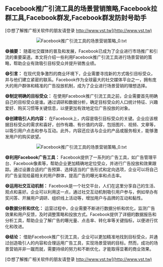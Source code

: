 ## **Facebook推广引流工具的场景营销策略,Facebook拉群工具,Facebook群发,Facebook群发防封号助手**

[😍想了解推广相关软件的朋友请登录 http://www.vst.tw](http://www.vst.tw)

 <center><img src="https://vst.tw/MP4/tuiguang/png/3.png" alt="Facebook推广引流工具的场景营销策略_0.txt"></center>

**😄摘要：**
随着社交媒体的普及和发展，Facebook已成为了企业进行市场推广和引流的重要渠道。本文将介绍一些利用Facebook推广引流工具进行场景营销的策略，帮助企业有效吸引目标受众并提升销售业绩。

**😄引言：**
在现代竞争激烈的商业环境下，企业需要寻找新的方式吸引目标受众，并与他们建立紧密的联系。Facebook作为全球最大的社交媒体平台之一，拥有庞大的用户群体和精准的广告投放机制，成为了企业进行场景营销的理想选择。

**😄制定明确的目标受众：**
在使用Facebook推广引流工具之前，企业需要首先明确自己的目标受众是谁。通过调研和数据分析，确定目标受众的人口统计特征、兴趣爱好、购买习惯等关键信息，以便更加有效地定位广告投放的对象。

**😄创建吸引人的内容：**
在Facebook上，内容是吸引目标受众的关键。企业应该根据目标受众的需求和喜好，创作有趣、有价值的内容，包括图片、视频、文章等，以吸引用户点击和参与互动。此外，内容还应该与企业的产品或服务相关，能够激发用户的购买欲望。

 <center><img src="https://vst.tw/MP4/tuiguang/png/6.png" alt="Facebook推广引流工具的场景营销策略_0.txt"></center>

**😄利用Facebook广告工具：**
Facebook提供了一系列的广告工具，如广告管理平台、Facebook像素等，帮助企业更加精确地定位受众，并进行广告投放和效果跟踪。通过设置合适的广告预算、选择适当的广告形式和定向选项，企业可以将自己的广告呈现给最相关的用户群体，提高广告的曝光率和点击率。

**😄运用社交互动机制：**
Facebook是一个社交平台，人们在这里分享自己的生活、观点和喜好。企业可以利用这一点，通过社交互动机制吸引用户参与，例如举办有奖问答、开展用户调研、组织线上活动等，增加用户与品牌的互动和黏性。

**😄数据分析和优化：**
运营过程中，企业需要不断进行数据分析和优化，监测广告效果和用户反馈，及时调整策略和投放方式。Facebook提供了详细的数据报告和分析工具，帮助企业了解广告的曝光量、点击率、转化率等关键指标，以便进行优化和改进。

**😄结论：**
借助Facebook推广引流工具，企业可以更加精准地找到目标受众，并通过创造吸引人的内容和合理运用广告工具，实现场景营销的目标。然而，成功的场景营销并非一蹴而就，需要持续的努力和不断优化，才能取得显著的商业效果。

[😍想了解推广相关软件的朋友请登录 http://www.vst.tw](http://www.vst.tw)



